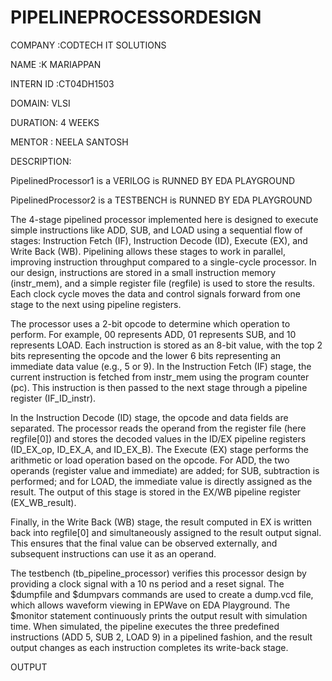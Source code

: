 # PIPELINEPROCESSORDESIGN

COMPANY :CODTECH IT SOLUTIONS

NAME :K MARIAPPAN 

INTERN ID :CT04DH1503

DOMAIN: VLSI

DURATION: 4 WEEKS

MENTOR : NEELA SANTOSH


 DESCRIPTION:

 PipelinedProcessor1 is a VERILOG is RUNNED BY EDA PLAYGROUND
 
PipelinedProcessor2 is a TESTBENCH  is RUNNED BY EDA PLAYGROUND


The 4-stage pipelined processor implemented here is designed to execute simple instructions like ADD, SUB, and LOAD using a sequential flow of stages: Instruction Fetch (IF), Instruction Decode (ID), Execute (EX), and Write Back (WB). Pipelining allows these stages to work in parallel, improving instruction throughput compared to a single-cycle processor. In our design, instructions are stored in a small instruction memory (instr_mem), and a simple register file (regfile) is used to store the results. Each clock cycle moves the data and control signals forward from one stage to the next using pipeline registers.

The processor uses a 2-bit opcode to determine which operation to perform. For example, 00 represents ADD, 01 represents SUB, and 10 represents LOAD. Each instruction is stored as an 8-bit value, with the top 2 bits representing the opcode and the lower 6 bits representing an immediate data value (e.g., 5 or 9). In the Instruction Fetch (IF) stage, the current instruction is fetched from instr_mem using the program counter (pc). This instruction is then passed to the next stage through a pipeline register (IF_ID_instr).

In the Instruction Decode (ID) stage, the opcode and data fields are separated. The processor reads the operand from the register file (here regfile[0]) and stores the decoded values in the ID/EX pipeline registers (ID_EX_op, ID_EX_A, and ID_EX_B). The Execute (EX) stage performs the arithmetic or load operation based on the opcode. For ADD, the two operands (register value and immediate) are added; for SUB, subtraction is performed; and for LOAD, the immediate value is directly assigned as the result. The output of this stage is stored in the EX/WB pipeline register (EX_WB_result).

Finally, in the Write Back (WB) stage, the result computed in EX is written back into regfile[0] and simultaneously assigned to the result output signal. This ensures that the final value can be observed externally, and subsequent instructions can use it as an operand.

The testbench (tb_pipeline_processor) verifies this processor design by providing a clock signal with a 10 ns period and a reset signal. The $dumpfile and $dumpvars commands are used to create a dump.vcd file, which allows waveform viewing in EPWave on EDA Playground. The $monitor statement continuously prints the output result with simulation time. When simulated, the pipeline executes the three predefined instructions (ADD 5, SUB 2, LOAD 9) in a pipelined fashion, and the result output changes as each instruction completes its write-back stage.

OUTPUT


